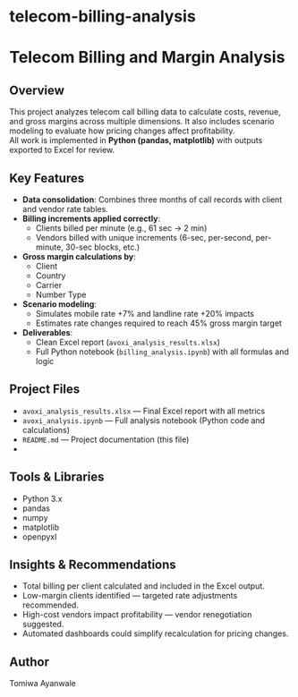 # telecom-billing-analysis

# Telecom Billing and Margin Analysis

## Overview
This project analyzes telecom call billing data to calculate costs, revenue, and gross margins across multiple dimensions. It also includes scenario modeling to evaluate how pricing changes affect profitability.  
All work is implemented in **Python (pandas, matplotlib)** with outputs exported to Excel for review.

## Key Features
- **Data consolidation**: Combines three months of call records with client and vendor rate tables.  
- **Billing increments applied correctly**:  
  - Clients billed per minute (e.g., 61 sec → 2 min)  
  - Vendors billed with unique increments (6-sec, per-second, per-minute, 30-sec blocks, etc.)  
- **Gross margin calculations by**:  
  - Client  
  - Country  
  - Carrier  
  - Number Type  
- **Scenario modeling**:  
  - Simulates mobile rate +7% and landline rate +20% impacts  
  - Estimates rate changes required to reach 45% gross margin target  
- **Deliverables**:  
  - Clean Excel report (`avoxi_analysis_results.xlsx`)  
  - Full Python notebook (`billing_analysis.ipynb`) with all formulas and logic  

## Project Files
- `avoxi_analysis_results.xlsx` — Final Excel report with all metrics  
- `avoxi_analysis.ipynb` — Full analysis notebook (Python code and calculations)  
- `README.md` — Project documentation (this file)  
- 

## Tools & Libraries
- Python 3.x  
- pandas  
- numpy  
- matplotlib  
- openpyxl  

## Insights & Recommendations
- Total billing per client calculated and included in the Excel output.  
- Low-margin clients identified — targeted rate adjustments recommended.  
- High-cost vendors impact profitability — vendor renegotiation suggested.  
- Automated dashboards could simplify recalculation for pricing changes.  

## Author
Tomiwa Ayanwale 
